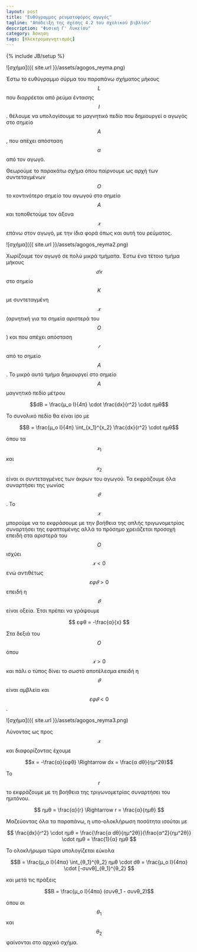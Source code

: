 ```yaml
---
layout: post
title: "Ευθύγραμμος ρευματοφόρος αγωγός"
tagline: "Απόδειξη της σχέσης 4.2 του σχολικού βιβλίου"
description: "Φυσική Γ' Λυκείου"
category: Άσκηση
tags: [Ηλεκτρομαγνητισμός]
---
```

{% include JB/setup %}


![σχήμα]({{ site.url }}/assets/agogos_reyma.png) 


Έστω το ευθύγραμμο σύρμα του παραπάνω σχήματος μήκους $$L$$ που διαρρέεται από ρεύμα έντασης
$$Ι$$. θέλουμε να υπολογίσουμε το μαγνητικό πεδίο που δημιουργεί ο αγωγός στο σημείο $$Α$$, που απέχει
απόσταση $$α$$ από τον αγωγό.

Θεωρούμε το παρακάτω σχήμα όπου παίρνουμε ως αρχή των συντεταγμένων $$Ο$$ το
κοντινότερο σημείο του αγωγού στο σημείο $$Α$$ και τοποθετούμε τον άξονα $$𝑥$$ επάνω στον
αγωγό, με την ίδια φορά όπως και αυτή του ρεύματος. 

![σχήμα]({{ site.url }}/assets/agogos_reyma2.png) 


Χωρίζουμε τον αγωγό σε πολύ μικρά τμήματα. Έστω ένα τέτοιο τμήμα μήκους $$𝑑𝑥$$ στο σημείο $$Κ$$ με συντεταγμένη $$𝑥$$ (αρνητική για
τα σημεία αριστερά του $$Ο$$) και που απέχει απόσταση $$𝑟$$ από το σημείο $$Α$$. Το μικρό αυτό τμήμα
δημιουργεί στο σημείο $$Α$$ μαγνητικό πεδίο μέτρου

$$dB = \frac{μ_ο I}{4π} \cdot \frac{dx}{r^2} \cdot ημθ$$

Το συνολικό πεδίο θα είναι ίσο με

$$B = \frac{μ_ο I}{4π} \int_{x_1}^{x_2} \frac{dx}{r^2} \cdot ημθ$$

όπου τα $$𝑥_1$$ και $$𝑥_2$$ είναι οι συντεταγμένες των άκρων του αγωγού. Τα εκφράζουμε όλα
συναρτήσει της γωνίας $$𝜃$$. Το $$𝑥$$ μπορούμε να το εκφράσουμε με την βοήθεια της απλής
τριγωνομετρίας συναρτήσει της εφαπτομένης αλλά το πρόσημο χρειάζεται προσοχή επειδή
στα αριστερά του $$Ο$$ ισχύει $$𝑥 < 0$$ ενώ αντιθέτως $$εφ𝜃 > 0$$ επειδή η $$𝜃$$ είναι οξεία. Έτσι πρέπει
να γράψουμε

$$ εφθ = -\frac{α}{x} $$

Στα δεξιά του $$Ο$$ όπου $$𝑥 > 0$$ και πάλι ο τύπος δίνει το σωστό αποτέλεσμα επειδή η $$𝜃$$ είναι
αμβλεία και $$εφ𝜃 < 0$$.

![σχήμα]({{ site.url }}/assets/agogos_reyma3.png) 

Λύνοντας ως προς $$𝑥$$ και διαφορίζοντας έχουμε

$$x = -\frac{α}{εφθ} \Rightarrow dx = \frac{α dθ}{ημ^2θ}$$

Το $$r$$ το εκφράζουμε με τη βοήθεια της τριγωνομετρίας συναρτήσει του ημιτόνου.

$$ ημθ = \frac{α}{r} \Rightarrow r = \frac{α}{ημθ} $$

Μαζεύοντας όλα τα παραπάνω, η υπο-ολοκλήρωση ποσότητα ισούται με

$$ \frac{dx}{r^2} \cdot ημθ = \frac{\frac{α dθ}{ημ^2θ}}{\frac{α^2}{ημ^2θ}} \cdot ημθ = \frac{1}{α} ημθ $$   

Το ολοκλήρωμα τώρα υπολογίζεται εύκολα

$$B = \frac{μ_ο I}{4πα} \int_{θ_1}^{θ_2} ημθ \cdot dθ = \frac{μ_ο I}{4πα} \cdot [-συνθ]_{θ_1}^{θ_2} $$

και μετά τις πράξεις

$$Β = \frac{μ_ο I}{4πα} (συνθ_1 - συνθ_2)$$

όπου οι $$θ_1$$ και $$θ_2$$ φαίνονται στο αρχικό σχήμα. 